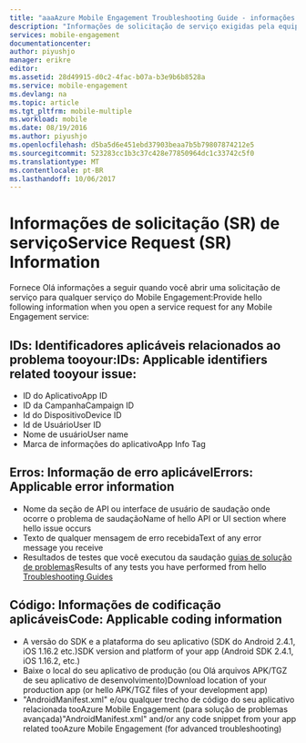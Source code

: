 ```yaml
---
title: "aaaAzure Mobile Engagement Troubleshooting Guide - informações de solicitação de serviço"
description: "Informações de solicitação de serviço exigidas pela equipe de suporte para solução de problemas do Azure Mobile Engagement"
services: mobile-engagement
documentationcenter: 
author: piyushjo
manager: erikre
editor: 
ms.assetid: 28d49915-d0c2-4fac-b07a-b3e9b6b8528a
ms.service: mobile-engagement
ms.devlang: na
ms.topic: article
ms.tgt_pltfrm: mobile-multiple
ms.workload: mobile
ms.date: 08/19/2016
ms.author: piyushjo
ms.openlocfilehash: d5ba5d6e451ebd37903beaa7b5b79807874212e5
ms.sourcegitcommit: 523283cc1b3c37c428e77850964dc1c33742c5f0
ms.translationtype: MT
ms.contentlocale: pt-BR
ms.lasthandoff: 10/06/2017
---
```

# <a name="service-request-sr-information"></a><span data-ttu-id="1b087-103">Informações de solicitação (SR) de serviço</span><span class="sxs-lookup"><span data-stu-id="1b087-103">Service Request (SR) Information</span></span>
<span data-ttu-id="1b087-104">Fornece Olá informações a seguir quando você abrir uma solicitação de serviço para qualquer serviço do Mobile Engagement:</span><span class="sxs-lookup"><span data-stu-id="1b087-104">Provide hello following information when you open a service request for any Mobile Engagement service:</span></span>

## <a name="ids-applicable-identifiers-related-tooyour-issue"></a><span data-ttu-id="1b087-105">IDs: Identificadores aplicáveis relacionados ao problema tooyour:</span><span class="sxs-lookup"><span data-stu-id="1b087-105">IDs: Applicable identifiers related tooyour issue:</span></span>
* <span data-ttu-id="1b087-106">ID do Aplicativo</span><span class="sxs-lookup"><span data-stu-id="1b087-106">App ID</span></span>
* <span data-ttu-id="1b087-107">ID da Campanha</span><span class="sxs-lookup"><span data-stu-id="1b087-107">Campaign ID</span></span>
* <span data-ttu-id="1b087-108">Id do Dispositivo</span><span class="sxs-lookup"><span data-stu-id="1b087-108">Device ID</span></span>
* <span data-ttu-id="1b087-109">Id de Usuário</span><span class="sxs-lookup"><span data-stu-id="1b087-109">User ID</span></span>
* <span data-ttu-id="1b087-110">Nome de usuário</span><span class="sxs-lookup"><span data-stu-id="1b087-110">User name</span></span>
* <span data-ttu-id="1b087-111">Marca de informações do aplicativo</span><span class="sxs-lookup"><span data-stu-id="1b087-111">App Info Tag</span></span>

## <a name="errors-applicable-error-information"></a><span data-ttu-id="1b087-112">Erros: Informação de erro aplicável</span><span class="sxs-lookup"><span data-stu-id="1b087-112">Errors: Applicable error information</span></span>
* <span data-ttu-id="1b087-113">Nome da seção de API ou interface de usuário de saudação onde ocorre o problema de saudação</span><span class="sxs-lookup"><span data-stu-id="1b087-113">Name of hello API or UI section where hello issue occurs</span></span>
* <span data-ttu-id="1b087-114">Texto de qualquer mensagem de erro recebida</span><span class="sxs-lookup"><span data-stu-id="1b087-114">Text of any error message you receive</span></span>
* <span data-ttu-id="1b087-115">Resultados de testes que você executou da saudação [guias de solução de problemas](http://go.microsoft.com/fwlink/?LinkId=524382)</span><span class="sxs-lookup"><span data-stu-id="1b087-115">Results of any tests you have performed from hello [Troubleshooting Guides](http://go.microsoft.com/fwlink/?LinkId=524382)</span></span>

## <a name="code-applicable-coding-information"></a><span data-ttu-id="1b087-116">Código: Informações de codificação aplicáveis</span><span class="sxs-lookup"><span data-stu-id="1b087-116">Code: Applicable coding information</span></span>
* <span data-ttu-id="1b087-117">A versão do SDK e a plataforma do seu aplicativo (SDK do Android 2.4.1, iOS 1.16.2 etc.)</span><span class="sxs-lookup"><span data-stu-id="1b087-117">SDK version and platform of your app (Android SDK 2.4.1, iOS 1.16.2, etc.)</span></span>
* <span data-ttu-id="1b087-118">Baixe o local do seu aplicativo de produção (ou Olá arquivos APK/TGZ de seu aplicativo de desenvolvimento)</span><span class="sxs-lookup"><span data-stu-id="1b087-118">Download location of your production app (or hello APK/TGZ files of your development app)</span></span>
* <span data-ttu-id="1b087-119">"AndroidManifest.xml" e/ou qualquer trecho de código do seu aplicativo relacionada tooAzure Mobile Engagement (para solução de problemas avançada)</span><span class="sxs-lookup"><span data-stu-id="1b087-119">"AndroidManifest.xml" and/or any code snippet from your app related tooAzure Mobile Engagement (for advanced troubleshooting)</span></span>

